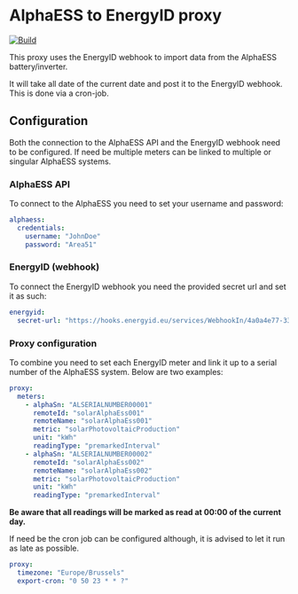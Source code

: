 # AlphaESS to EnergyID proxy

[![Build](https://github.com/mathiasbosman/alphaess-energyid-proxy/actions/workflows/build.yml/badge.svg)](https://github.com/mathiasbosman/alphaess-energyid-proxy/actions/workflows/build.yml)

This proxy uses the EnergyID webhook to import data from the AlphaESS battery/inverter.

It will take all date of the current date and post it to the EnergyID webhook. This is done via a
cron-job.

## Configuration

Both the connection to the AlphaESS API and the EnergyID webhook need to be configured. If need be
multiple meters can be linked to multiple or singular AlphaESS systems.

### AlphaESS API

To connect to the AlphaESS you need to set your username and password:

```yaml
alphaess:
  credentials:
    username: "JohnDoe"
    password: "Area51"
```

### EnergyID (webhook)

To connect the EnergyID webhook you need the provided secret url and set it as such:

````yaml
energyid:
  secret-url: "https://hooks.energyid.eu/services/WebhookIn/4a0a4e77-33ff-4fb0-9535-155ad7af20f9/OJ7SO8YMVB8Q"

````

### Proxy configuration

To combine you need to set each EnergyID meter and link it up to a serial number of the AlphaESS
system. Below are two examples:

```yaml
proxy:
  meters:
    - alphaSn: "ALSERIALNUMBER00001"
      remoteId: "solarAlphaEss001"
      remoteName: "solarAlphaEss001"
      metric: "solarPhotovoltaicProduction"
      unit: "kWh"
      readingType: "premarkedInterval"
    - alphaSn: "ALSERIALNUMBER00002"
      remoteId: "solarAlphaEss002"
      remoteName: "solarAlphaEss002"
      metric: "solarPhotovoltaicProduction"
      unit: "kWh"
      readingType: "premarkedInterval"
```

**Be aware that all readings will be marked as read at 00:00 of the current day.**

If need be the cron job can be configured although, it is advised to let it run as late as possible.

````yaml
proxy:
  timezone: "Europe/Brussels"
  export-cron: "0 50 23 * * ?"
````